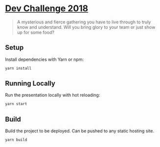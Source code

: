 # [Dev Challenge 2018](https://dev-challenge-2018.now.sh)

> A mysterious and fierce gathering you have to live through to truly know and understand. Will you bring glory to your team or just show up for some food?

## Setup

Install dependencies with Yarn or npm:

```sh
yarn install
```

## Running Locally

Run the presentation locally with hot reloading:

```sh
yarn start
```

## Build

Build the project to be deployed. Can be pushed to any static hosting site.

```sh
yarn build
```
